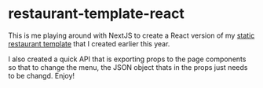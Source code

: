 # restaurant-template-react

This is me playing around with NextJS to create a React version of my [static restaurant template](https://ryanjames1729.github.io/template-restaurant/) that I created earlier this year.

I also created a quick API that is exporting props to the page components so that to change the menu, the JSON object thats in the props just needs to be changd. Enjoy!

